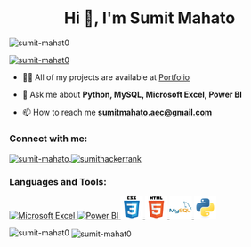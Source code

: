 <h1 align="center">Hi 👋, I'm Sumit Mahato</h1>

<p align="left"> <img src="https://komarev.com/ghpvc/?username=sumit-mahat0&label=Profile%20views&color=0e75b6&style=flat" alt="sumit-mahat0" /> </p>

<p align="left"> <a href="https://github.com/ryo-ma/github-profile-trophy"><img src="https://github-profile-trophy.vercel.app/?username=sumit-mahat0" alt="sumit-mahat0" /></a> </p>

- 👨‍💻 All of my projects are available at [Portfolio](https://codebasics.io/portfolio/Sumit-Mahato)

- 💬 Ask me about **Python, MySQL, Microsoft Excel, Power BI**

- 📫 How to reach me **sumitmahato.aec@gmail.com**

<h3 align="left">Connect with me:</h3>
<p align="left">
<a href="https://linkedin.com/in/https://www.linkedin.com/in/sumit-mahato/" target="blank">
    <img align="center" src="https://raw.githubusercontent.com/rahuldkjain/github-profile-readme-generator/master/src/images/icons/Social/linked-in-alt.svg" alt="sumit-mahato" height="30" width="40" />
</a>
<a href="https://www.hackerrank.com/https://www.hackerrank.com/profile/sumithackerrank" target="blank">
    <img align="center" src="https://raw.githubusercontent.com/rahuldkjain/github-profile-readme-generator/master/src/images/icons/Social/hackerrank.svg" alt="sumithackerrank" height="30" width="40" />
</a>
</p>

<h3 align="left">Languages and Tools:</h3>
<p align="left"> 
    <a href="https://www.microsoft.com/en-us/microsoft-365/excel" target="_blank" rel="noreferrer"> 
        <img src="https://upload.wikimedia.org/wikipedia/commons/8/86/Microsoft_Excel_2013-2019_logo.svg" alt="Microsoft Excel" width="40" height="40"/> 
    </a> 
    <a href="https://powerbi.microsoft.com/" target="_blank" rel="noreferrer"> 
        <img src="https://upload.wikimedia.org/wikipedia/commons/c/cf/Power_BI_logo.svg" alt="Power BI" width="40" height="40"/> 
    </a> 
    <a href="https://www.w3schools.com/css/" target="_blank" rel="noreferrer"> 
        <img src="https://raw.githubusercontent.com/devicons/devicon/master/icons/css3/css3-original-wordmark.svg" alt="CSS3" width="40" height="40"/> 
    </a> 
    <a href="https://www.w3.org/html/" target="_blank" rel="noreferrer"> 
        <img src="https://raw.githubusercontent.com/devicons/devicon/master/icons/html5/html5-original-wordmark.svg" alt="HTML5" width="40" height="40"/> 
    </a> 
    <a href="https://www.mysql.com/" target="_blank" rel="noreferrer"> 
        <img src="https://raw.githubusercontent.com/devicons/devicon/master/icons/mysql/mysql-original-wordmark.svg" alt="MySQL" width="40" height="40"/> 
    </a> 
    <a href="https://www.python.org" target="_blank" rel="noreferrer"> 
        <img src="https://raw.githubusercontent.com/devicons/devicon/master/icons/python/python-original.svg" alt="Python" width="40" height="40"/> 
    </a> 
</p>

<p><img align="left" src="https://github-readme-stats.vercel.app/api/top-langs?username=sumit-mahat0&show_icons=true&locale=en&layout=compact" alt="sumit-mahat0" /></p>

<p>&nbsp;<img align="center" src="https://github-readme-stats.vercel.app/api?username=sumit-mahat0&show_icons=true&locale=en" alt="sumit-mahat0" /></p>
